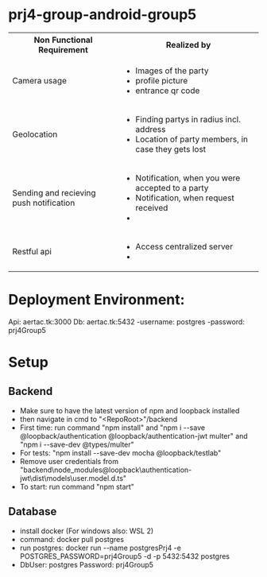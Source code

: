 # prj4-group-android-group5
<table>
<tr><th>
    Non Functional Requirement
</th>
<th>
    Realized by
</th>
</tr>
<tr>
    <td>Camera usage</td>
    <td><ul><li>Images of the party</li> <li>profile picture</li> <li>entrance qr code</ul></td>
</tr>
<tr>
    <td>Geolocation</td>
    <td><ul>
        <li>Finding partys in radius incl. address</li>
        <li>Location of party members, in case they gets lost</li>
    </ul></td>
</tr>
<tr>
    <td>Sending and recieving push notification</td>
    <td><ul>
        <li>Notification, when you were accepted to a party</li>
        <li>Notification, when request received</li>
        <li></li>
    </ul></td>
</tr>
<tr>
    <td>Restful api</td>
    <td><ul>
        <li>Access centralized server</li>
        <li></li>
    </ul></td>
</tr>
</table>

# Deployment Environment:
Api: aertac.tk:3000
Db: aertac.tk:5432
    -username: postgres
    -password: prj4Group5

# Setup

## Backend

- Make sure to have the latest version of npm and loopback installed
- then navigate in cmd to "\<RepoRoot\>"/backend
- First time: run command "npm install" and "npm i --save @loopback/authentication @loopback/authentication-jwt multer" and "npm i --save-dev @types/multer"
- For tests: "npm install --save-dev mocha @loopback/testlab"
- Remove user credentials from "backend\node_modules\@loopback\authentication-jwt\dist\models\user.model.d.ts"
- To start: run command "npm start"

## Database

- install docker (For windows also: WSL 2)
- command: docker pull postgres
- run postgres: docker run --name postgresPrj4 -e POSTGRES_PASSWORD=prj4Group5 -d -p 5432:5432 postgres
- DbUser: postgres Password: prj4Group5

